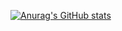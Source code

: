 [![Anurag's GitHub stats](https://github-readme-stats.vercel.app/api?username=lxmob)](https://github.com/anuraghazra/github-readme-stats)
